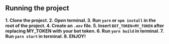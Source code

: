 <h2>Running the project</h2>
<b>
1. Clone the project.
2. Open terminal.
3. Run <code>yarn</code> or <code>npm install</code> in the root of the project.
4. Create an <code>.env</code> file.
5. Insert <code>BOT_TOKEN=MY_TOKEN</code> after replacing MY_TOKEN with your bot token.
6. Run <code>yarn build</code> in terminal.
7. Run <code>yarn start</code> in terminal.
8. ENJOY!
</b>